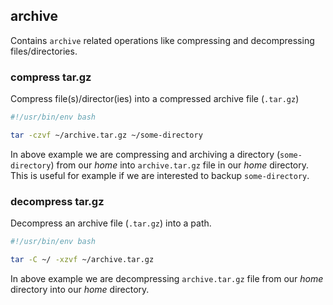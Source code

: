 ## archive

Contains `archive` related operations like compressing and decompressing files/directories.

### compress tar.gz

Compress file(s)/director(ies) into a compressed archive file (`.tar.gz`)

```bash
#!/usr/bin/env bash

tar -czvf ~/archive.tar.gz ~/some-directory
```

In above example we are compressing and archiving a directory (`some-directory`) from our *home* into `archive.tar.gz` file in our *home* directory. This is useful for example if we are interested to backup `some-directory`.

### decompress tar.gz

Decompress an archive file (`.tar.gz`) into a path.

```bash
#!/usr/bin/env bash

tar -C ~/ -xzvf ~/archive.tar.gz
```

In above example we are decompressing `archive.tar.gz` file from our *home* directory into our *home* directory.
